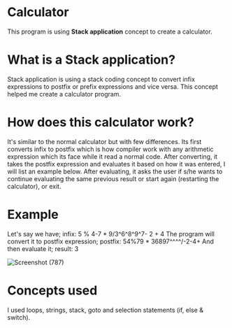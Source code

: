 # Calculator
This program is using **Stack application** concept to create a calculator.
# What is a Stack application?
Stack application is using a stack coding concept to convert infix expressions to postfix or prefix expressions and vice versa.
This concept helped me create a calculator program.
# How does this calculator work?
It's similar to the normal calculator but with few differences.
Its first converts infix to postfix which is how compiler work with any arithmetic expression which its face while it read a normal code.
After converting, it takes the postfix expression and evaluates it based on how it was entered, I will list an example below.
After evaluating, it asks the user if s/he wants to continue evaluating the same previous result or start again (restarting the calculator), or exit.
# Example
Let's say we have;
infix: 5 % 4-7 * 9/3^6^8^9^7- 2 + 4
The program will convert it to postfix expression;
postfix: 54%79 * 36897^^^^/-2-4+
And then evaluate it;
result: 3

![Screenshot (787)](https://user-images.githubusercontent.com/74684120/174761020-c7761ee9-74ba-477a-ab96-f2f7500481ae.png)

# Concepts used
I used loops, strings, stack, goto and selection statements (if, else & switch).
